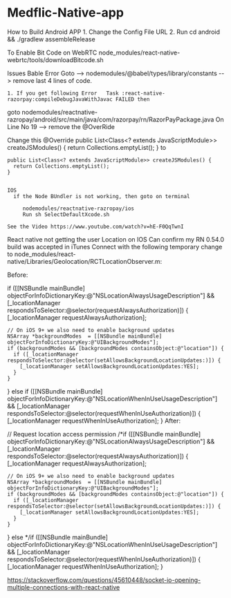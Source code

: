 # Medflic-Native-app

How to Build Android APP
    1. Change the Config File URL
    2. Run cd android && ./gradlew assembleRelease
    
To Enable Bit Code on WebRTC
node_modules/react-native-webrtc/tools/downloadBitcode.sh

 Issues 
    Bable Error
       Goto --> nodemodules/@babel/types/library/constants --> remove last 4 lines of code.


    1. If you get following Error   Task :react-native-razorpay:compileDebugJavaWithJavac FAILED then 

goto 
    nodemodules/reactnative-razropay/android/src/main/java/com/razorpay/rn/RazorPayPackage.java
    On Line No 19 --> remove the @OverRide 

Change this 
    @Override
    public List<Class<? extends JavaScriptModule>> createJSModules() {
      return Collections.emptyList();
    }
   to  
    
    public List<Class<? extends JavaScriptModule>> createJSModules() {
      return Collections.emptyList();
    }


    IOS 
      if the Node BUndler is not working, then goto on terminal
        
         nodemodules/reactnative-razropay/ios
         Run sh SelectDefaultXcode.sh
       
    See the Video https://www.youtube.com/watch?v=hE-F0QqTwnI



React native not getting the user Location on IOS
    Can confirm my RN 0.54.0 build was accepted in iTunes Connect with the following temporary change to node_modules/react-native/Libraries/Geolocation/RCTLocationObserver.m:

Before:

if ([[NSBundle mainBundle] objectForInfoDictionaryKey:@"NSLocationAlwaysUsageDescription"] &&
    [_locationManager respondsToSelector:@selector(requestAlwaysAuthorization)]) {
    [_locationManager requestAlwaysAuthorization];

    // On iOS 9+ we also need to enable background updates
    NSArray *backgroundModes  = [[NSBundle mainBundle] objectForInfoDictionaryKey:@"UIBackgroundModes"];
    if (backgroundModes && [backgroundModes containsObject:@"location"]) {
      if ([_locationManager respondsToSelector:@selector(setAllowsBackgroundLocationUpdates:)]) {
        [_locationManager setAllowsBackgroundLocationUpdates:YES];
      }
    }
  } else if ([[NSBundle mainBundle] objectForInfoDictionaryKey:@"NSLocationWhenInUseUsageDescription"] &&
    [_locationManager respondsToSelector:@selector(requestWhenInUseAuthorization)]) {
    [_locationManager requestWhenInUseAuthorization];
  }
After:

// Request location access permission
  /*if ([[NSBundle mainBundle] objectForInfoDictionaryKey:@"NSLocationAlwaysUsageDescription"] &&
    [_locationManager respondsToSelector:@selector(requestAlwaysAuthorization)]) {
    [_locationManager requestAlwaysAuthorization];

    // On iOS 9+ we also need to enable background updates
    NSArray *backgroundModes  = [[NSBundle mainBundle] objectForInfoDictionaryKey:@"UIBackgroundModes"];
    if (backgroundModes && [backgroundModes containsObject:@"location"]) {
      if ([_locationManager respondsToSelector:@selector(setAllowsBackgroundLocationUpdates:)]) {
        [_locationManager setAllowsBackgroundLocationUpdates:YES];
      }
    }
  } else */if ([[NSBundle mainBundle] objectForInfoDictionaryKey:@"NSLocationWhenInUseUsageDescription"] &&
    [_locationManager respondsToSelector:@selector(requestWhenInUseAuthorization)]) {
    [_locationManager requestWhenInUseAuthorization];
  }

  https://stackoverflow.com/questions/45610448/socket-io-opening-multiple-connections-with-react-native
